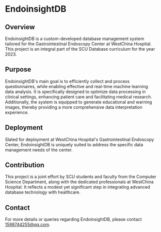 # EndoinsightDB

## Overview
EndoinsightDB is a custom-developed database management system tailored for the Gastrointestinal Endoscopy Center at WestChina Hospital. This project is an integral part of the SCU Database curriculum for the year 2023.

## Purpose
EndoinsightDB's main goal is to efficiently collect and process questionnaires, while enabling effective and real-time machine learning data analysis. It is specifically designed to optimize data processing in clinical settings, enhancing patient care and facilitating medical research. Additionally, the system is equipped to generate educational and warning images, thereby providing a more comprehensive data interpretation experience.

## Deployment
Slated for deployment at WestChina Hospital's Gastrointestinal Endoscopy Center, EndoinsightDB is uniquely suited to address the specific data management needs of the center.

## Contribution
This project is a joint effort by SCU students and faculty from the Computer Science Department, along with the dedicated professionals at WestChina Hospital. It reflects a modest yet significant step in integrating advanced database technology with healthcare.

## Contact
For more details or queries regarding EndoinsightDB, please contact [1598744255@qq.com](mailto:1598744255@qq.com).
